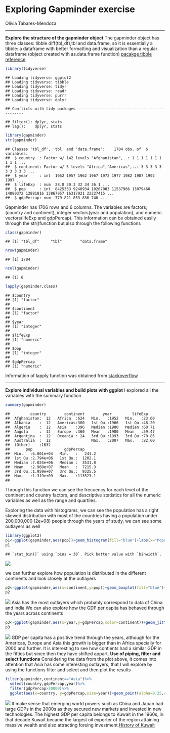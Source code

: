 Exploring Gapminder exercise
================
Olivia Tabares-Mendoza

------------------------------------------------------------------------

**Explore the structure of the gapminder object**
The gapminder object has three classes: tibble diff(tbl\_df),tbl and data.frame, so it is essentially a tibble: a dataframe with better formatting and visualization than a regular dataframe (object created with as.data.frame function) [pacakge tibble reference](https://cran.r-project.org/web/packages/tibble/tibble.pdf)

``` r
library(tidyverse)
```

    ## Loading tidyverse: ggplot2
    ## Loading tidyverse: tibble
    ## Loading tidyverse: tidyr
    ## Loading tidyverse: readr
    ## Loading tidyverse: purrr
    ## Loading tidyverse: dplyr

    ## Conflicts with tidy packages ----------------------------------------------

    ## filter(): dplyr, stats
    ## lag():    dplyr, stats

``` r
library(gapminder)
str(gapminder)
```

    ## Classes 'tbl_df', 'tbl' and 'data.frame':    1704 obs. of  6 variables:
    ##  $ country  : Factor w/ 142 levels "Afghanistan",..: 1 1 1 1 1 1 1 1 1 1 ...
    ##  $ continent: Factor w/ 5 levels "Africa","Americas",..: 3 3 3 3 3 3 3 3 3 3 ...
    ##  $ year     : int  1952 1957 1962 1967 1972 1977 1982 1987 1992 1997 ...
    ##  $ lifeExp  : num  28.8 30.3 32 34 36.1 ...
    ##  $ pop      : int  8425333 9240934 10267083 11537966 13079460 14880372 12881816 13867957 16317921 22227415 ...
    ##  $ gdpPercap: num  779 821 853 836 740 ...

Gapminder has 1706 rows and 6 columns. The variables are factors; (country and continent), integer vectors(year and population), and numeric vectors(lifeExp and gdpPercap).
This information can be obtained easily through the str()function but also through the following functions

``` r
class(gapminder)
```

    ## [1] "tbl_df"     "tbl"        "data.frame"

``` r
nrow(gapminder)
```

    ## [1] 1704

``` r
ncol(gapminder)
```

    ## [1] 6

``` r
lapply(gapminder,class)
```

    ## $country
    ## [1] "factor"
    ## 
    ## $continent
    ## [1] "factor"
    ## 
    ## $year
    ## [1] "integer"
    ## 
    ## $lifeExp
    ## [1] "numeric"
    ## 
    ## $pop
    ## [1] "integer"
    ## 
    ## $gdpPercap
    ## [1] "numeric"

Information of lapply function was obtained from [stackoverflow](https://stackoverflow.com/questions/10661159/how-do-i-get-the-classes-of-all-columns-in-a-data-frame)

------------------------------------------------------------------------

**Explore individual variables and build plots with ggplot**
I explored all the variables with the summary function

``` r
summary(gapminder)
```

    ##         country        continent        year         lifeExp     
    ##  Afghanistan:  12   Africa  :624   Min.   :1952   Min.   :23.60  
    ##  Albania    :  12   Americas:300   1st Qu.:1966   1st Qu.:48.20  
    ##  Algeria    :  12   Asia    :396   Median :1980   Median :60.71  
    ##  Angola     :  12   Europe  :360   Mean   :1980   Mean   :59.47  
    ##  Argentina  :  12   Oceania : 24   3rd Qu.:1993   3rd Qu.:70.85  
    ##  Australia  :  12                  Max.   :2007   Max.   :82.60  
    ##  (Other)    :1632                                                
    ##       pop              gdpPercap       
    ##  Min.   :6.001e+04   Min.   :   241.2  
    ##  1st Qu.:2.794e+06   1st Qu.:  1202.1  
    ##  Median :7.024e+06   Median :  3531.8  
    ##  Mean   :2.960e+07   Mean   :  7215.3  
    ##  3rd Qu.:1.959e+07   3rd Qu.:  9325.5  
    ##  Max.   :1.319e+09   Max.   :113523.1  
    ## 

Through this function we can see the frecuency for each level of the continent and country factors, and descriptive statistics for all the numeric variables as well as the range and quartiles.

Exploring the data with histograms, we can see the population has a right skewed distribution with most of the countries having a population under 200,000,000 (2e+08) people through the years of study, we can see some outlayers as well

``` r
library(ggplot2)
p1<-ggplot(gapminder,aes(pop))+geom_histogram(fill="blue")+labs(x="Population", y="Frecuency")
p1
```

    ## `stat_bin()` using `bins = 30`. Pick better value with `binwidth`.

![](hw02_gapminder_files/figure-markdown_github-ascii_identifiers/unnamed-chunk-4-1.png)

we can further explore how population is distributed in the different continents and look closely at the outlayers

``` r
p2<-ggplot(gapminder,aes(x=continent,y=pop))+geom_boxplot(fill="blue")+labs(x="Continent", y="Population")
p2
```

![](hw02_gapminder_files/figure-markdown_github-ascii_identifiers/unnamed-chunk-5-1.png) Asia has the most outlayers which probably correspond to data of China and India
We can also explore how the GDP per capita has behaved through the years across continents

``` r
p3<-ggplot(gapminder,aes(x=year,y=gdpPercap,color=continent))+geom_jitter()+labs(x="Year", y="GDP per capita")
p3
```

![](hw02_gapminder_files/figure-markdown_github-ascii_identifiers/unnamed-chunk-6-1.png) GDP per capita has a positive trend through the years, although for the Americas, Europe and Asia this growth is bigger than in Africa specially for 2000 and further. It is interesting to see how contients had a similar GDP in the fifties but since then they have shifted appart.
**Use of piping, filter and select functions**
Considering the data from the plot above, it comes into attention that Asia has some interesting outlayers, that I will explore by using the functions filter and select and then plot the results

``` r
filter(gapminder,continent=="Asia")%>%
  select(country,gdpPercap,year)%>%
  filter(gdpPercap>30000)%>%
  ggplot(aes(x=country, y=gdpPercap,size=year))+geom_point(alpha=0.25,color="blue")+labs(x="Country",y="GDP per capita")
```

![](hw02_gapminder_files/figure-markdown_github-ascii_identifiers/unnamed-chunk-7-1.png) It make sense that emerging world powers such as China and Japan had large GDPs in the 2000s as they secured new markets and invested in new technologies. The highest GDP per capita belongs to Kuwait in the 1960s, in that decade Kuwait became the largest oil exporter of the region attaining massive wealth and also attracting foreing investment.[History of Kuwait](https://en.wikipedia.org/wiki/History_of_Kuwait)
